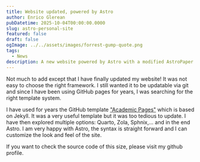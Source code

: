 ```yaml
---
title: Website updated, powered by Astro
author: Enrico Glerean
pubDatetime: 2025-10-04T00:00:00.0000
slug: astro-personal-site
featured: false
draft: false
ogImage: ../../assets/images/forrest-gump-quote.png
tags:
  - News
description: A new website powered by Astro with a modified AstroPaper template.
---
```


Not much to add except that I have finally updated my website! It was not easy to choose the right framework. I still wanted it to be updatable via git and since I have been using GitHub pages for years, I was searching for the right template system. 

I have used for years the GitHub template ["Academic Pages"](https://academicpages.github.io/) which is based on Jekyll. It was a very useful template but it was too tedious to update. I have then explored multiple options: Quarto, Zola, Sphnix,... and in the end Astro. I am very happy with Astro, the syntax is straight forward and I can customize the look and feel of the site.

If you want to check the source code of this size, please visit my github profile. 
